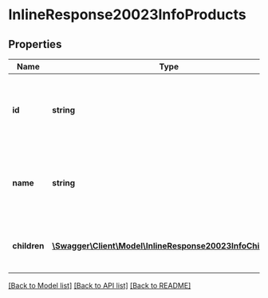 # InlineResponse20023InfoProducts

## Properties
Name | Type | Description | Notes
------------ | ------------- | ------------- | -------------
**id** | **string** | Root product ID.  For program registrations, this will be the program id. | 
**name** | **string** | Root product description.  For program registrations, this will be the program name. | 
**children** | [**\Swagger\Client\Model\InlineResponse20023InfoChildren[]**](InlineResponse20023InfoChildren.md) | Items that are below the root product in hierarchy. | 

[[Back to Model list]](../README.md#documentation-for-models) [[Back to API list]](../README.md#documentation-for-api-endpoints) [[Back to README]](../README.md)


